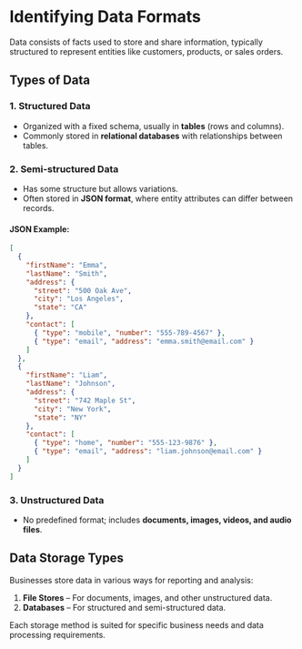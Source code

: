 # Identifying Data Formats

Data consists of facts used to store and share information, typically structured to represent entities like customers, products, or sales orders.

## **Types of Data**

### **1. Structured Data**
- Organized with a fixed schema, usually in **tables** (rows and columns).
- Commonly stored in **relational databases** with relationships between tables.

### **2. Semi-structured Data**
- Has some structure but allows variations.
- Often stored in **JSON format**, where entity attributes can differ between records.

#### **JSON Example:**
```json
[
  {
    "firstName": "Emma",
    "lastName": "Smith",
    "address": {
      "street": "500 Oak Ave",
      "city": "Los Angeles",
      "state": "CA"
    },
    "contact": [
      { "type": "mobile", "number": "555-789-4567" },
      { "type": "email", "address": "emma.smith@email.com" }
    ]
  },
  {
    "firstName": "Liam",
    "lastName": "Johnson",
    "address": {
      "street": "742 Maple St",
      "city": "New York",
      "state": "NY"
    },
    "contact": [
      { "type": "home", "number": "555-123-9876" },
      { "type": "email", "address": "liam.johnson@email.com" }
    ]
  }
]
```

### **3. Unstructured Data**
- No predefined format; includes **documents, images, videos, and audio files**.

## **Data Storage Types**
Businesses store data in various ways for reporting and analysis:

1. **File Stores** – For documents, images, and other unstructured data.
2. **Databases** – For structured and semi-structured data.

Each storage method is suited for specific business needs and data processing requirements.
